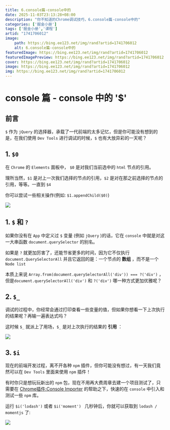 ```yaml
---
title: 6.console篇-console中的
date: 2025-11-03T23:13:28+08:00
description: "你不知道的Chrome调试技巧，6.console篇-console中的"
categories: ['掘金小册']
tags: ['掘金小册','课程']
artid: "1741706012"
image:
    path: https://bing.ee123.net/img/rand?artid=1741706012
    alt: 6.console篇-console中的
featuredImage: https://bing.ee123.net/img/rand?artid=1741706012
featuredImagePreview: https://bing.ee123.net/img/rand?artid=1741706012
cover: https://bing.ee123.net/img/rand?artid=1741706012
image: https://bing.ee123.net/img/rand?artid=1741706012
img: https://bing.ee123.net/img/rand?artid=1741706012
---
```


# console 篇 - console 中的 '$'

## 前言

`$` 作为 `jQuery` 的选择器，承载了一代前端的太多记忆，但是你可能没有想到的是，在我们使用 `Dev Tools` 进行调试的时候，`$` 也有大放异彩的一天呢？

## 1. `$0`

在 `Chrome` 的 `Elements` 面板中， `$0` 是对我们当前选中的 `html` 节点的引用。

理所当然，`$1` 是对上一次我们选择的节点的引用，`$2` 是对在那之前选择的节点的引用，等等。一直到 `$4`

你可以尝试一些相关操作(例如: `$1.appendChild($0)`)

![](https://p1-jj.byteimg.com/tos-cn-i-t2oaga2asx/gold-user-assets/2018/12/7/16785c75b56d3a80~tplv-t2oaga2asx-image.image)

## 1. `$` 和 `?`

如果你没有在 `App` 中定义过 `$` 变量 (例如 `jQuery` )的话，它在 `console` 中就是对这一大串函数 `document.querySelector` 的别名。

如果是 `?` 就更加厉害了，还能节省更多的时间，因为它不仅执行 `document.QuerySelectorAll` 并且它返回的是：一个节点的 **数组** ，而不是一个 `Node list`

本质上来说 `Array.from(document.querySelectorAll('div')) === ?('div')` ，但是`document.querySelectorAll('div')` 和 `?('div')` 哪一种方式更加优雅呢？

## 2. `$_`

调试的过程中，你经常会通过打印查看一些变量的值，但如果你想看一下上次执行的结果呢？再输一遍表达式吗？ 

这时候 `$_` 就派上了用场，`$_` 是对上次执行的结果的 **引用** ：

![](https://p1-jj.byteimg.com/tos-cn-i-t2oaga2asx/gold-user-assets/2018/12/7/16785d333e7c1d7f~tplv-t2oaga2asx-image.image)

## 3. `$i`

现在的前端开发过程，离不开各种 `npm` 插件，但你可能没有想过，有一天我们竟然可以在 `Dev Tools` 里面来使用 `npm` 插件！

有时你只是想玩玩新出的 `npm` 包，现在不用再大费周章去建一个项目测试了，只需要在 [Chrome插件:Console Importer](https://chrome.google.com/webstore/detail/console-importer/hgajpakhafplebkdljleajgbpdmplhie/related) 的帮助之下，快速的在 `console` 中引入和测试一些 `npm` 库。

运行 `$i('lodash')` 或者 `$i('moment') ` 几秒钟后，你就可以获取到 `lodash / momentjs` 了:

![](https://p1-jj.byteimg.com/tos-cn-i-t2oaga2asx/gold-user-assets/2018/12/7/16785da0dea963fb~tplv-t2oaga2asx-image.image)